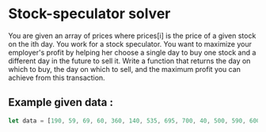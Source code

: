 # Stock-speculator solver
You are given an array of prices where prices[i] is the price of a given stock on the ith day.
You work for a stock speculator. You want to maximize your employer's profit by helping her choose a single day to buy one stock and a different day in the future to sell it.
Write a function that returns the day on which to buy, the day on which to sell, and the maximum profit you can achieve from this transaction.

## Example given data :
``` javascript
let data = [190, 59, 69, 60, 360, 140, 535, 695, 700, 40, 500, 590, 600, 650]
```
